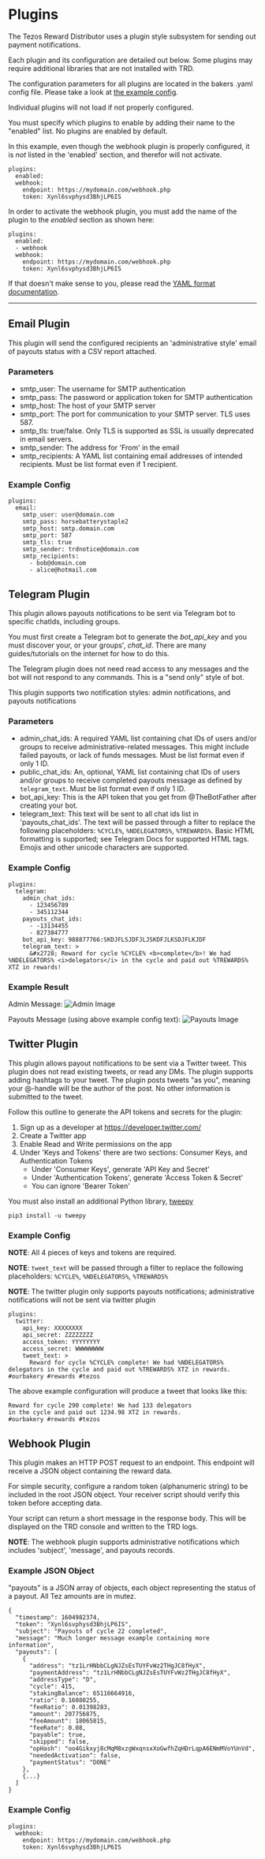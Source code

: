 # Plugins

The Tezos Reward Distributor uses a plugin style subsystem for sending out payment notifications.

Each plugin and its configuration are detailed out below. Some plugins may require additional libraries that are not installed with TRD.

The configuration parameters for all plugins are located in the bakers .yaml config file. Please take a look at [the example config](https://github.com/tezos-reward-distributor-organization/tezos-reward-distributor/blob/master/examples/tz1boot1pK9h2BVGXdyvfQSv8kd1LQM6H889.yaml).

Individual plugins will not load if not properly configured.

You must specify which plugins to enable by adding their name to the "enabled" list. No plugins are enabled by default.

In this example, even though the webhook plugin is properly configured, it is *not* listed in the 'enabled' section, and therefor will not activate.

```
plugins:
  enabled:
  webhook:
    endpoint: https://mydomain.com/webhook.php
    token: Xynl6svphysd3BhjLP6IS
```

In order to activate the webhook plugin, you must add the name of the plugin to the *enabled* section as shown here:

```
plugins:
  enabled:
  - webhook
  webhook:
    endpoint: https://mydomain.com/webhook.php
    token: Xynl6svphysd3BhjLP6IS
```

If that doesn't make sense to you, please read the [YAML format documentation](https://yaml.org/spec/history/2001-05-26.html).

---

## Email Plugin

This plugin will send the configured recipients an 'administrative style' email of payouts status with a CSV report attached.

### Parameters

* smtp_user: The username for SMTP authentication
* smtp_pass: The password or application token for SMTP authentication
* smtp_host: The host of your SMTP server
* smtp_port: The port for communication to your SMTP server. TLS uses 587.
* smtp_tls: true/false. Only TLS is supported as SSL is usually deprecated in email servers.
* smtp_sender: The address for 'From' in the email
* smtp_recipients: A YAML list containing email addresses of intended recipients. Must be list format even if 1 recipient.

### Example Config

```
plugins:
  email:
    smtp_user: user@domain.com
    smtp_pass: horsebatterystaple2
    smtp_host: smtp.domain.com
    smtp_port: 587
    smtp_tls: true
    smtp_sender: trdnotice@domain.com
    smtp_recipients:
      - bob@domain.com
      - alice@hotmail.com
```

## Telegram Plugin

This plugin allows payouts notifications to be sent via Telegram bot to specific chatIds, including groups.

You must first create a Telegram bot to generate the *bot_api_key* and you must discover your, or your groups', *chat_id*. There are many guides/tutorials on the internet for how to do this.

The Telegram plugin does not need read access to any messages and the bot will not respond to any commands. This is a "send only" style of bot.

This plugin supports two notification styles: admin notifications, and payouts notifications

### Parameters

* admin_chat_ids: A required YAML list containing chat IDs of users and/or groups to receive administrative-related messages. This might include failed payouts, or lack of funds messages.  Must be list format even if only 1 ID.
* public_chat_ids: An, optional, YAML list containing chat IDs of users and/or groups to receive completed payouts message as defined by `telegram_text`. Must be list format even if only 1 ID.
* bot_api_key: This is the API token that you get from @TheBotFather after creating your bot.
* telegram_text: This text will be sent to all chat ids list in 'payouts_chat_ids'. The text will be passed through a filter to replace the following placeholders: `%CYCLE%`, `%NDELEGATORS%`, `%TREWARDS%`. Basic HTML formatting is supported; see Telegram Docs for supported HTML tags. Emojis and other unicode characters are supported.

### Example Config

```
plugins:
  telegram:
    admin_chat_ids:
      - 123456789
      - 345112344
    payouts_chat_ids:
      - -13134455
      - 827384777
    bot_api_key: 988877766:SKDJFLSJDFJLJSKDFJLKSDJFLKJDF
    telegram_text: >
      &#x2728; Reward for cycle %CYCLE% <b>complete</b>! We had %NDELEGATORS% <i>delegators</i> in the cycle and paid out %TREWARDS% XTZ in rewards!
```

### Example Result

Admin Message:
![Admin Image](https://i.imgur.com/57Lim8s.png)

Payouts Message (using above example config text):
![Payouts Image](https://i.imgur.com/7ES9m2e.png)

## Twitter Plugin

This plugin allows payout notifications to be sent via a Twitter tweet. This plugin does not read existing tweets, or read any DMs. The plugin supports adding hashtags to your tweet. The plugin posts tweets "as you", meaning your @-handle will be the author of the post. No other information is submitted to the tweet.

Follow this outline to generate the API tokens and secrets for the plugin:

1. Sign up as a developer at https://developer.twitter.com/
2. Create a Twitter app
3. Enable Read and Write permissions on the app
4. Under 'Keys and Tokens' there are two sections: Consumer Keys, and Authentication Tokens
	* Under 'Consumer Keys', generate 'API Key and Secret'
	* Under 'Authentication Tokens', generate 'Access Token & Secret'
	* You can ignore 'Bearer Token'

You must also install an additional Python library, [tweepy](https://github.com/tweepy/tweepy)

```
pip3 install -u tweepy
```

### Example Config

**NOTE**: All 4 pieces of keys and tokens are required.

**NOTE**: `tweet_text` will be passed through a filter to replace the following placeholders: `%CYCLE%`, `%NDELEGATORS%`, `%TREWARDS%`

**NOTE**: The twitter plugin only supports payouts notifications; administrative notifications will not be sent via twitter plugin

```
plugins:
  twitter:
    api_key: XXXXXXXX
    api_secret: ZZZZZZZZ
    access_token: YYYYYYYY
    access_secret: WWWWWWWW
    tweet_text: >
      Reward for cycle %CYCLE% complete! We had %NDELEGATORS% delegators in the cycle and paid out %TREWARDS% XTZ in rewards. #ourbakery #rewards #tezos
```

The above example configuration will produce a tweet that looks like this:

```
Reward for cycle 290 complete! We had 133 delegators
in the cycle and paid out 1234.98 XTZ in rewards.
#ourbakery #rewards #tezos
```


## Webhook Plugin

This plugin makes an HTTP POST request to an endpoint. This endpoint will receive a JSON object containing the reward data.

For simple security, configure a random token (alphanumeric string) to be included in the root JSON object. Your receiver script should verify this token before accepting data.

Your script can return a short message in the response body. This will be displayed on the TRD console and written to the TRD logs.

**NOTE**: The webhook plugin supports administrative notifications which includes 'subject', 'message', and payouts records.

### Example JSON Object

"payouts" is a JSON array of objects, each object representing the status of a payout. All Tez amounts are in mutez.

```
{
  "timestamp": 1604982374,
  "token": "Xynl6svphysd3BhjLP6IS",
  "subject": "Payouts of cycle 22 completed",
  "message": "Much longer message example containing more information",
  "payouts": [
    {
      "address": "tz1LrHNbbCLgNJZsEsTUYFvWz2THgJC8fHyX",
      "paymentAddress": "tz1LrHNbbCLgNJZsEsTUYFvWz2THgJC8fHyX",
      "addressType": "D",
      "cycle": 415,
      "stakingBalance": 65116664916,
      "ratio": 0.16080255,
      "feeRatio": 0.01398283,
      "amount": 207756875,
      "feeAmount": 18065815,
      "feeRate": 0.08,
      "payable": true,
      "skipped": false,
      "opHash": "oo4Gikxyj8cMqM8xzgWxqnsxXoGwfhZqHDrLqpA6ENmMVoYUnVd",
      "neededActivation": false,
      "paymentStatus": "DONE"
    },
    {...}
  ]
}
```

### Example Config

```
plugins:
  webhook:
    endpoint: https://mydomain.com/webhook.php
    token: Xynl6svphysd3BhjLP6IS
```
